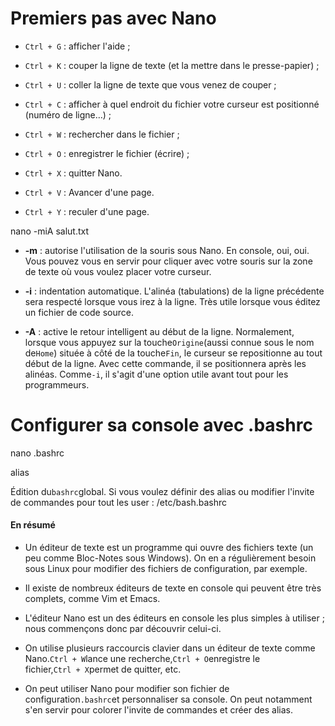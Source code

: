 # Premiers pas avec Nano

- `Ctrl + G` : afficher l'aide ;

- `Ctrl + K` : couper la ligne de texte (et la mettre dans le presse-papier) ;

- `Ctrl + U` : coller la ligne de texte que vous venez de couper ;

- `Ctrl + C` : afficher à quel endroit du fichier votre curseur est positionné (numéro de ligne…) ;

- `Ctrl + W` : rechercher dans le fichier ;

- `Ctrl + O` : enregistrer le fichier (écrire) ;

- `Ctrl + X` : quitter Nano.

- `Ctrl + V` : Avancer d'une page.

- `Ctrl + Y` : reculer d'une page.

nano -miA salut.txt

- **-m** :
   autorise l'utilisation de la souris sous Nano. En console, oui, oui. 
  Vous pouvez vous en servir pour cliquer avec votre souris sur la zone de
   texte où vous voulez placer votre curseur.

- **-i** :
   indentation automatique. L'alinéa (tabulations) de la ligne précédente 
  sera respecté lorsque vous irez à la ligne. Très utile lorsque vous 
  éditez un fichier de code source.

- **-A** : active le retour intelligent au début de la ligne. Normalement, lorsque vous appuyez sur la touche`Origine`(aussi connue sous le nom de`Home`) située à côté de la touche`Fin`, le curseur se repositionne au tout début de la ligne. Avec cette commande, il se positionnera après les alinéas. Comme`-i`, il s'agit d'une option utile avant tout pour les programmeurs.

# Configurer sa console avec .bashrc

nano .bashrc

alias

Édition du`bashrc`global. Si vous voulez définir des alias ou modifier l'invite de commandes pour tout les user : /etc/bash.bashrc

#### En résumé

- Un
   éditeur de texte est un programme qui ouvre des fichiers texte (un peu 
  comme Bloc-Notes sous Windows). On en a régulièrement besoin sous Linux 
  pour modifier des fichiers de configuration, par exemple.

- Il existe de nombreux éditeurs de texte en console qui peuvent être très complets, comme Vim et Emacs.

- L'éditeur Nano est un des éditeurs en console les plus simples à utiliser ; nous commençons donc par découvrir celui-ci.

- On utilise plusieurs raccourcis clavier dans un éditeur de texte comme Nano.`Ctrl + W`lance une recherche,`Ctrl + O`enregistre le fichier,`Ctrl + X`permet de quitter, etc.

- On peut utiliser Nano pour modifier son fichier de configuration`.bashrc`et personnaliser sa console. On peut notamment s'en servir pour colorer l'invite de commandes et créer des alias.
